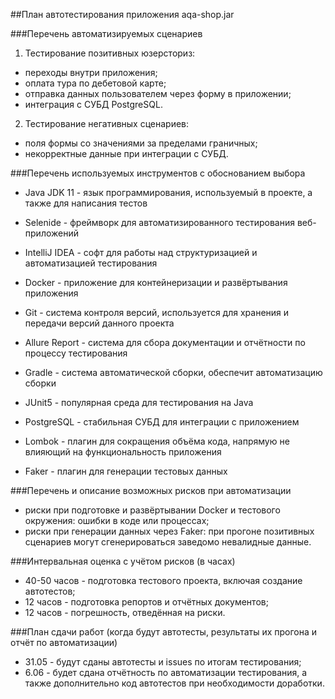 ##План автотестирования приложения aqa-shop.jar


###Перечень автоматизируемых сценариев
1. Тестирование позитивных юзерсториз: 
- переходы внутри приложения;
- оплата тура по дебетовой карте;
- отправка данных пользователем через форму в приложении;
- интеграция с СУБД PostgreSQL.

2. Тестирование негативных сценариев:
- поля формы со значениями за пределами граничных;
- некорректные данные при интеграции с СУБД.


###Перечень используемых инструментов с обоснованием выбора

- Java JDK 11 - язык программирования, используемый в проекте, а также для написания тестов
- Selenide - фреймворк для автоматизированного тестирования веб-приложений

- IntelliJ IDEA - софт для работы над структуризацией и автоматизацией тестирования
- Docker - приложение для контейнеризации и развёртывания приложения
- Git - система контроля версий, используется для хранения и передачи версий данного проекта
- Allure Report - система для сбора документации и отчётности по процессу тестирования

- Gradle - система автоматической сборки, обеспечит автоматизацию сборки
- JUnit5 - популярная среда для тестирования на Java 

- PostgreSQL - стабильная СУБД для интеграции с приложением 

- Lombok - плагин для сокращения объёма кода, напрямую не влияющий на функциональность приложения
- Faker - плагин для генерации тестовых данных


###Перечень и описание возможных рисков при автоматизации
- риски при подготовке и развёртывании Docker и тестового окружения: ошибки в коде или процессах;
- риски при генерации данных через Faker: при прогоне позитивных сценариев могут сгенерироваться заведомо невалидные данные.

###Интервальная оценка с учётом рисков (в часах)
- 40-50 часов - подготовка тестового проекта, включая создание автотестов; 
- 12 часов - подготовка репортов и отчётных документов;
- 12 часов - погрешность, отведённая на риски.

###План сдачи работ (когда будут автотесты, результаты их прогона и отчёт по автоматизации)
- 31.05 - будут сданы автотесты и issues по итогам тестирования;
- 6.06 - будет сдана отчётность по автоматизации тестирования, а также дополнительно код автотестов при необходимости доработки.
